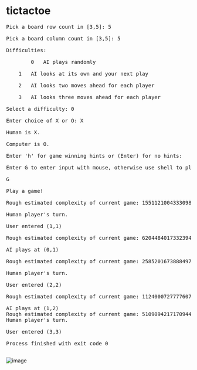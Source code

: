 # tictactoe
<pre>
Pick a board row count in [3,5]: 5 <br />
Pick a board column count in [3,5]: 5<br />
Difficulties:<br />
        0	AI plays randomly<br />
	1	AI looks at its own and your next play<br />
	2	AI looks two moves ahead for each player<br />
	3	AI looks three moves ahead for each player<br />
Select a difficulty: 0 <br />
Enter choice of X or O: X<br />
Human is X.<br />
Computer is O.<br />
Enter 'h' for game winning hints or (Enter) for no hints: <br />
Enter G to enter input with mouse, otherwise use shell to play: <br />
G<br />
Play a game!<br />
Rough estimated complexity of current game: 15511210043330985984000000<br />
Human player's turn.<br />
User entered (1,1)<br />
Rough estimated complexity of current game: 620448401733239439360000<br />
AI plays at (0,1)<br />
Rough estimated complexity of current game: 25852016738884976640000<br />
Human player's turn.<br />
User entered (2,2)<br />
Rough estimated complexity of current game: 1124000727777607680000<br />
AI plays at (1,2)
Rough estimated complexity of current game: 51090942171709440000
Human player's turn.<br />
User entered (3,3)<br />
Process finished with exit code 0<br />
</pre>
![image](https://github.com/jeremy46081/TicTacToe.java/assets/85791464/53630380-56a5-40e5-88ec-d182055d3e4b)
